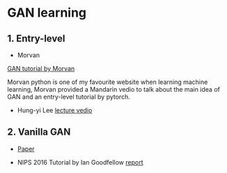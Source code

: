 # GAN learning 

## 1. Entry-level

- Morvan 

[GAN tutorial by Morvan](https://morvanzhou.github.io/tutorials/machine-learning/torch/4-06-GAN/)

Morvan python is one of my favourite website when learning machine learning, Morvan provided a Mandarin vedio to talk about the main idea of GAN and an entry-level 
tutorial by pytorch.


- Hung-yi Lee [lecture vedio](https://www.youtube.com/watch?v=DQNNMiAP5lw&list=PLJV_el3uVTsMq6JEFPW35BCiOQTsoqwNw)

## 2. Vanilla GAN 

- [Paper](https://arxiv.org/abs/1406.2661) 

- NIPS 2016 Tutorial by Ian Goodfellow
[report](https://arxiv.org/abs/1701.00160)
